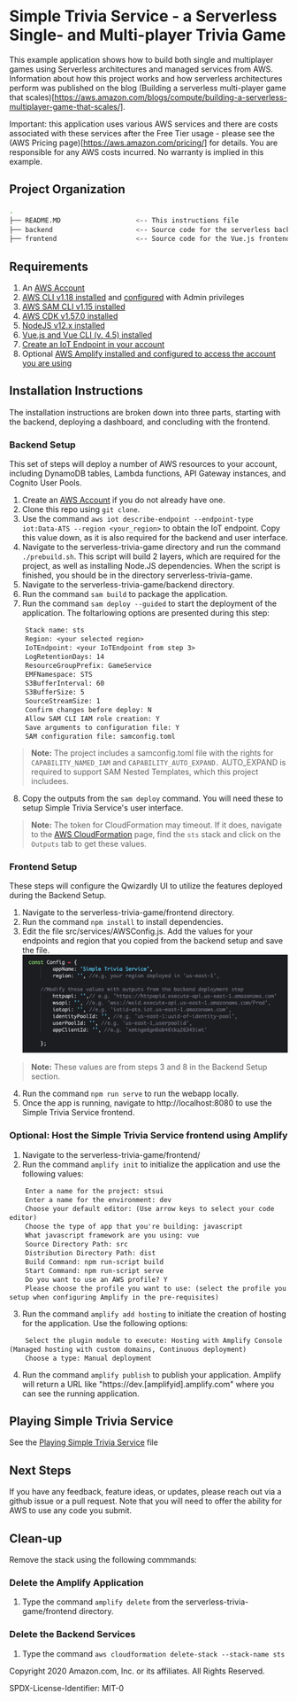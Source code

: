 # Simple Trivia Service - a Serverless Single- and Multi-player Trivia Game 

This example application shows how to build both single and multiplayer games using Serverless architectures and managed services from AWS.  Information about how this project works and how serverless architectures perform was published on the blog (Building a serverless multi-player game that scales)[https://aws.amazon.com/blogs/compute/building-a-serverless-multiplayer-game-that-scales/].

Important: this application uses various AWS services and there are costs associated with these services after the Free Tier usage - please see the (AWS Pricing page)[https://aws.amazon.com/pricing/] for details. You are responsible for any AWS costs incurred. No warranty is implied in this example.

## Project Organization

```bash
.
├── README.MD                   <-- This instructions file
├── backend                     <-- Source code for the serverless backend
├── frontend                    <-- Source code for the Vue.js frontend
```

## Requirements

1. An [AWS Account](https://portal.aws.amazon.com/gp/aws/developer/registration/index.html)
2. [AWS CLI v1.18 installed](https://docs.aws.amazon.com/cli/latest/userguide/cli-chap-install.html) and [configured](https://docs.aws.amazon.com/cli/latest/userguide/cli-chap-configure.html) with Admin privileges
3. [AWS SAM CLI v1.15 installed](https://docs.aws.amazon.com/serverless-application-model/latest/developerguide/serverless-sam-cli-install.html)
4. [AWS CDK v1.57.0 installed](https://docs.aws.amazon.com/cdk/latest/guide/getting_started.html#getting_started_install)
5. [NodeJS v12.x installed](https://nodejs.org/en/download/package-manager/)
6. [Vue.js and Vue CLI (v. 4.5) installed](https://vuejs.org/v2/guide/installation.html)
7. [Create an IoT Endpoint in your account](https://docs.aws.amazon.com/iot/latest/developerguide/setting-up.html#iot-console-signin)
8. Optional [AWS Amplify installed and configured to access the account you are using](https://docs.amplify.aws/cli/start/install)

## Installation Instructions

The installation instructions are broken down into three parts, starting with the backend, deploying a dashboard, and concluding with the frontend.

### Backend Setup

This set of steps will deploy a number of AWS resources to your account, including DynamoDB tables, Lambda functions, API Gateway instances, and Cognito User Pools.

1. Create an [AWS Account](https://portal.aws.amazon.com/gp/aws/developer/registration/index.html) if you do not already have one.
2. Clone this repo using `git clone`.
3. Use the command `aws iot describe-endpoint --endpoint-type iot:Data-ATS --region <your_region>` to obtain the IoT endpoint.  Copy this value down, as it is also required for the backend and user interface.
4. Navigate to the serverless-trivia-game directory and run the command `./prebuild.sh`.  This script will build 2 layers, which are required for the project, as well as installing Node.JS dependencies.  When the script is finished, you should be in the directory serverless-trivia-game.
5. Navigate to the serverless-trivia-game/backend directory.
6. Run the command `sam build` to package the application.
7. Run the command `sam deploy --guided` to start the deployment of the application.  The foltarlowing options are presented during this step:
```
    Stack name: sts
    Region: <your selected region>
    IoTEndpoint: <your IoTEndpoint from step 3>
    LogRetentionDays: 14
    ResourceGroupPrefix: GameService
    EMFNamespace: STS
    S3BufferInterval: 60
    S3BufferSize: 5
    SourceStreamSize: 1
    Confirm changes before deploy: N
    Allow SAM CLI IAM role creation: Y
    Save arguments to configuration file: Y
    SAM configuration file: samconfig.toml
```
> **Note:** The project includes a samconfig.toml file with the rights for `CAPABILITY_NAMED_IAM` and `CAPABILITY_AUTO_EXPAND.`  AUTO_EXPAND is required to support SAM Nested Templates, which this project includees.
8. Copy the outputs from the `sam deploy` command.  You will need these to setup Simple Trivia Service's user interface.
> **Note:** The token for CloudFormation may timeout. If it does, navigate to the [AWS CloudFormation](https://console.aws.amazon.com/cloudformation/home) page, find the `sts` stack and click on the `Outputs` tab to get these values. 


### Frontend Setup

These steps will configure the Qwizardly UI to utilize the features deployed during the Backend Setup.

1. Navigate to the serverless-trivia-game/frontend directory.
2. Run the command `npm install` to install dependencies.
3. Edit the file src/services/AWSConfig.js.  Add the values for your endpoints and region that you copied from the backend setup and save the file.
![Image of AWSConfig.js file](images/awsconfig.png)
> **Note:** These values are from steps 3 and 8 in the Backend Setup section.
4. Run the command `npm run serve` to run the webapp locally.
5. Once the app is running, navigate to http://localhost:8080 to use the Simple Trivia Service frontend.

### Optional: Host the Simple Trivia Service frontend using Amplify

1. Navigate to the serverless-trivia-game/frontend/
2. Run the command `amplify init` to initialize the application and use the following values:
```
    Enter a name for the project: stsui
    Enter a name for the environment: dev
    Choose your default editor: (Use arrow keys to select your code editor)
    Choose the type of app that you're building: javascript
    What javascript framework are you using: vue
    Source Directory Path: src
    Distribution Directory Path: dist
    Build Command: npm run-script build
    Start Command: npm run-script serve
    Do you want to use an AWS profile? Y
    Please choose the profile you want to use: (select the profile you setup when configuring Amplify in the pre-requisites)
```
3. Run the command `amplify add hosting` to initiate the creation of hosting for the application.  Use the following options:
```
    Select the plugin module to execute: Hosting with Amplify Console (Managed hosting with custom domains, Continuous deployment)
    Choose a type: Manual deployment 
```
4. Run the command `amplify publish` to publish your application.  Amplify will return a URL like "https://dev.[amplifyid].amplify.com" where you can see the running application.

## Playing Simple Trivia Service

See the [Playing Simple Trivia Service](PLAYING_STS.md) file

## Next Steps

If you have any feedback, feature ideas, or updates, please reach out via a github issue or a pull request.  Note that you will need to offer the ability for AWS to use any code you submit.

## Clean-up

Remove the stack using the following commmands:

### Delete the Amplify Application
1. Type the command `amplify delete` from the serverless-trivia-game/frontend directory.

### Delete the Backend Services
1. Type the command `aws cloudformation delete-stack --stack-name sts`

Copyright 2020 Amazon.com, Inc. or its affiliates. All Rights Reserved.

SPDX-License-Identifier: MIT-0